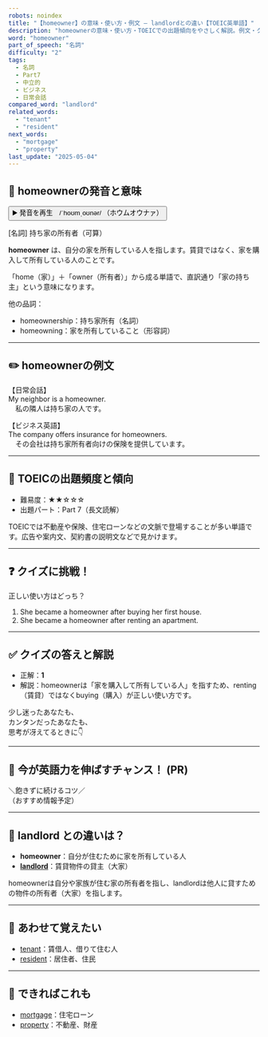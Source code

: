 ```yaml
---
robots: noindex
title: "【homeowner】の意味・使い方・例文 ― landlordとの違い【TOEIC英単語】"
description: "homeownerの意味・使い方・TOEICでの出題傾向をやさしく解説。例文・クイズ付きでlandlordとの違いもわかりやすく学べます。"
word: "homeowner"
part_of_speech: "名詞"
difficulty: "2"
tags:
  - 名詞
  - Part7
  - 中立的
  - ビジネス
  - 日常会話
compared_word: "landlord"
related_words:
  - "tenant"
  - "resident"
next_words:
  - "mortgage"
  - "property"
last_update: "2025-05-04"
---
```


## 🔰 homeownerの発音と意味

<button class="play-audio" onclick="playTTS('homeowner')">
  <span class="play-audio-main">
    ▶️ 発音を再生　/ˈhoʊmˌoʊnər/
  </span>
  <span class="play-audio-sub">
    （ホウムオウナァ）
  </span>
</button>

[名詞] 持ち家の所有者（可算）

**homeowner** は、自分の家を所有している人を指します。賃貸ではなく、家を購入して所有している人のことです。

「home（家）」＋「owner（所有者）」から成る単語で、直訳通り「家の持ち主」という意味になります。

他の品詞：  
- homeownership：持ち家所有（名詞）
- homeowning：家を所有していること（形容詞）

---

## ✏️ homeownerの例文

【日常会話】  
My neighbor is a homeowner.  
　私の隣人は持ち家の人です。

【ビジネス英語】  
The company offers insurance for homeowners.  
　その会社は持ち家所有者向けの保険を提供しています。

---

## 🎯 TOEICの出題頻度と傾向

- 難易度：★★☆☆☆
- 出題パート：Part 7（長文読解）

TOEICでは不動産や保険、住宅ローンなどの文脈で登場することが多い単語です。広告や案内文、契約書の説明文などで見かけます。

---

## ❓ クイズに挑戦！

正しい使い方はどっち？

1. She became a homeowner after buying her first house.  
2. She became a homeowner after renting an apartment.

---

## ✅ クイズの答えと解説

- 正解：**1**
- 解説：homeownerは「家を購入して所有している人」を指すため、renting（賃貸）ではなくbuying（購入）が正しい使い方です。

少し迷ったあなたも、  
カンタンだったあなたも、  
思考が冴えてるときに👇️

---

## 🚀 今が英語力を伸ばすチャンス！ (PR)

<div class="info-center">
＼飽きずに続けるコツ／<br>  
（おすすめ情報予定）
</div>

---

## 🤔  landlord との違いは？

- **homeowner**：自分が住むために家を所有している人
- **[landlord](/word/landlord/)**：賃貸物件の貸主（大家）

homeownerは自分や家族が住む家の所有者を指し、landlordは他人に貸すための物件の所有者（大家）を指します。

---

## 🧩 あわせて覚えたい

- [tenant](/word/tenant/)：賃借人、借りて住む人
- [resident](/word/resident/)：居住者、住民

---

## 📖 できればこれも

- [mortgage](/word/mortgage/)：住宅ローン
- [property](/word/property/)：不動産、財産

<!-- cvid: aid15_bid27 -->
